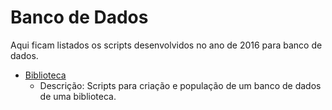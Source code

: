 # Banco de Dados

Aqui ficam listados os scripts desenvolvidos no ano de 2016 para banco de dados.

- [Biblioteca](./2016-06-23_biblioteca/)
  - Descrição: Scripts para criação e população de um banco de dados de uma biblioteca.
